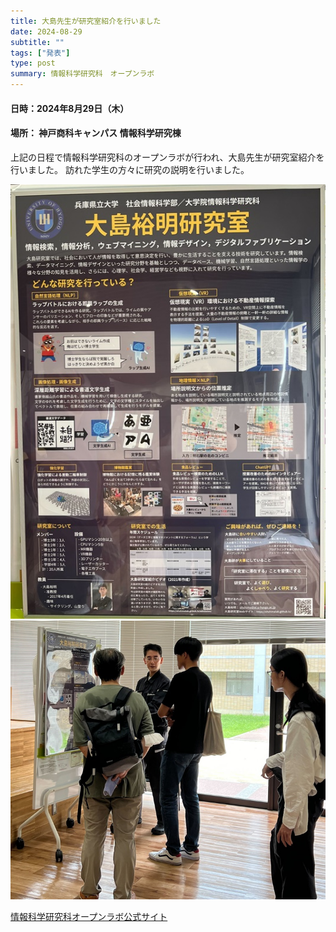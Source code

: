 ```yaml
---
title: 大島先生が研究室紹介を行いました
date: 2024-08-29
subtitle: ""
tags: ["発表"]
type: post
summary: 情報科学研究科　オープンラボ
---
```


#### 日時：2024年8月29日（木）
#### 場所： 神戸商科キャンパス 情報科学研究棟

上記の日程で情報科学研究科のオープンラボが行われ、大島先生が研究室紹介を行いました。
訪れた学生の方々に研究の説明を行いました。

![](poster.jpg)
![](ohshima.jpg)


[情報科学研究科オープンラボ公式サイト](https://u-hyogo.info/topics/%E4%BB%A4%E5%92%8C6%E5%B9%B48%E6%9C%8829%E6%97%A5%EF%BC%88%E6%9C%A8%EF%BC%89%E3%82%AA%E3%83%BC%E3%83%97%E3%83%B3%E3%83%A9%E3%83%9C%E3%82%92%E9%96%8B%E5%82%AC%E3%81%97%E3%81%BE%E3%81%99/)
